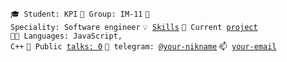 <code>🎓 Student: KPI</code>
<code>🎪 Group: IM-11</code>
<code>👷 Speciality: Software engineer</code>
<code>💡 [Skills](SKILLS.md)</code>
<code>🧻 Current [project](PROJECT.md)</code><br>
<code>🧑‍💻 Languages: JavaScript, C++</code>
<code>📢 Public [talks: 0](TALKS.md)</code>
<code>💬 telegram: [@your-nikname](https://telegram.me/your-nikname)</code>
<code>📫 [your-email](mailto:your-email)</code>
